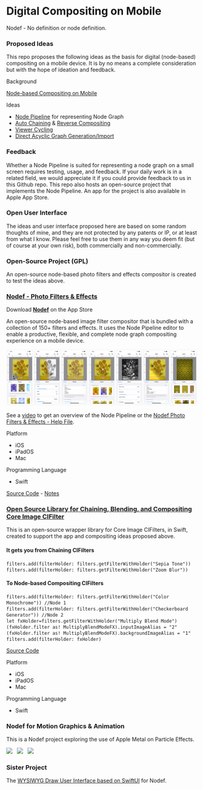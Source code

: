 # Digital Compositing on Mobile 
 
Nodef - No definition or node definition.

### Proposed Ideas
 
This repo proposes the following ideas as the basis for digital (node-based) compositing on a mobile device. It is by no means a complete consideration but with the hope of ideation and feedback.

Background

[Node-based Compositing on Mobile](documentation/NodeBasedCompositingOnMobile.md)

Ideas

* [Node Pipeline](documentation/NodePipeline.md) for representing Node Graph
* [Auto Chaining](documentation/AutoChaining.md) & [Reverse Compositing](documentation/ReverseCompositing.md)
* [Viewer Cycling](documentation/ViewerCycling.md)
* [Direct Acyclic Graph Generation/Import](documentation/DirectedAcyclicGraphGeneration.md)

### Feedback
 
Whether a Node Pipeline is suited for representing a node graph on a small screen requires testing, usage, and feedback. If your daily work is in a related field, we would appreciate it if you could provide feedback to us in this Github repo. This repo also hosts an open-source project that implements the Node Pipeline. An app for the project is also available in Apple App Store.

### Open User Interface

The ideas and user interface proposed here are based on some random thoughts of mine, and they are not protected by any patents or IP, or at least from what I know. Please feel free to use them in any way you deem fit (but of course at your own risk), both commercially and non-commercially.

### Open-Source Project (GPL)

An open-source node-based photo filters and effects compositor is created to test the ideas above.

### [Nodef - Photo Filters & Effects](PhotoFiltersAndEffects.md) 

Download **[Nodef](https://apps.apple.com/us/app/nodef-photo-filters-effects/id1640788489)** on the App Store

An open-source node-based image filter compositor that is bundled with a collection of 150+ filters and effects. It uses the Node Pipeline editor to enable a productive, flexible, and complete node graph compositing experience on a mobile device.

![Photo Filters & Effects](https://github.com/Misfits-Rebels-Outcasts/Nodef/blob/main/documentation/photofilterseffects.png?raw=true)

See a [video](https://www.youtube.com/watch?v=dlnh_09_rvA) to get an overview of the Node Pipeline or the [Nodef Photo Filters & Effects - Help File](documentation/PhotoFiltersHelp.md).

Platform
* iOS
* iPadOS
* Mac

Programming Language
* Swift

[Source Code](https://github.com/Misfits-Rebels-Outcasts/Nodef/tree/main/code/Nodef) - [Notes](code/Readme.md)

### [Open Source Library for Chaining, Blending, and Compositing Core Image CIFilter](documentation/ChainingBlendingCompositingCoreImageCIFilters.md) 

This is an open-source wrapper library for Core Image CIFilters, in Swift, created to support the app and compositing ideas proposed above. 

#### It gets you from Chaining CIFilters

    filters.add(filterHolder: filters.getFilterWithHolder("Sepia Tone"))
    filters.add(filterHolder: filters.getFilterWithHolder("Zoom Blur"))

#### To Node-based Compositing CIFilters

    filters.add(filterHolder: filters.getFilterWithHolder("Color Monochrome")) //Node 1
    filters.add(filterHolder: filters.getFilterWithHolder("Checkerboard Generator")) //Node 2
    let fxHolder=filters.getFilterWithHolder("Multiply Blend Mode")
    (fxHolder.filter as! MultiplyBlendModeFX).inputImageAlias = "2"
    (fxHolder.filter as! MultiplyBlendModeFX).backgroundImageAlias = "1"
    filters.add(filterHolder: fxHolder)

[Source Code](https://github.com/Misfits-Rebels-Outcasts/Nodef/tree/main/code/Nodef%20Filters%20Library)

Platform
* iOS
* iPadOS
* Mac

Programming Language
* Swift


### Nodef for Motion Graphics & Animation 

This is a Nodef project exploring the use of Apple Metal on Particle Effects.

<span>
<img src="https://user-images.githubusercontent.com/47021297/188427475-fc604438-7642-4774-a9ba-eed4bb033717.JPG" width="150" >
&nbsp;
<img src="https://user-images.githubusercontent.com/47021297/188427485-979910ea-19b7-46db-8813-922ca9f3a11f.JPG" width="150" >
&nbsp;
<img src="https://user-images.githubusercontent.com/47021297/188428523-795af800-4638-43e3-8003-ce793c6ff119.JPG" width="150" >
</span>


### Sister Project

The [WYSIWYG Draw User Interface based on SwiftUI](https://github.com/Misfits-Rebels-Outcasts/SwiftUI-WYSIWYG-Draw) for Nodef.

